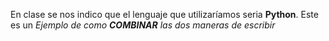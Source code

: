 En clase se nos indico que el lenguaje que utilizaríamos seria **Python**. Este es un *Ejemplo de como **COMBINAR** las dos maneras de escribir*
